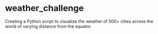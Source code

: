 # weather_challenge 
Creating a Python script to visualize the weather of 500+ cities across the world of varying distance from the equator.
